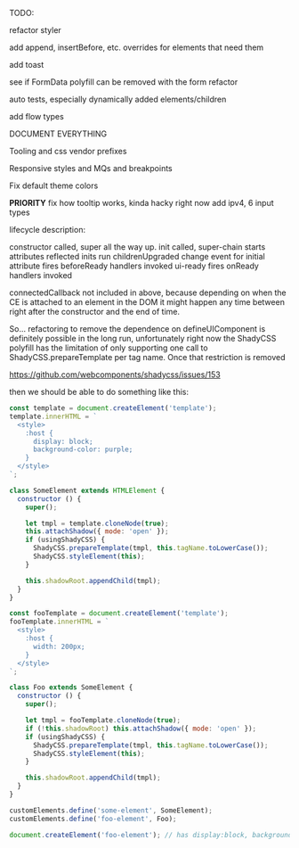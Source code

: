 TODO:

refactor styler

add append, insertBefore, etc. overrides for elements that need them

add toast

see if FormData polyfill can be removed with the form refactor

auto tests, especially dynamically added elements/children

add flow types

DOCUMENT EVERYTHING

Tooling and css vendor prefixes

Responsive styles and MQs and breakpoints

Fix default theme colors

**PRIORITY**
fix how tooltip works, kinda hacky right now
add ipv4, 6 input types






lifecycle description:

constructor called, super all the way up.
init called, super-chain starts
attributes reflected
inits run
childrenUpgraded
change event for initial attribute fires
beforeReady handlers invoked
ui-ready fires
onReady handlers invoked

connectedCallback not included in above, because depending on when the CE is attached to an element in the DOM it might happen any time between right after the constructor and the end of time.

So... refactoring to remove the dependence on defineUIComponent is definitely possible in the long run, unfortunately right now the ShadyCSS polyfill has the limitation of only supporting one call to ShadyCSS.prepareTemplate per tag name. Once that restriction is removed

https://github.com/webcomponents/shadycss/issues/153

then we should be able to do something like this:

```javascript
const template = document.createElement('template');
template.innerHTML = `
  <style>
    :host {
      display: block;
      background-color: purple;
    }
  </style>
`;

class SomeElement extends HTMLElement {
  constructor () {
    super();

    let tmpl = template.cloneNode(true);
    this.attachShadow({ mode: 'open' });
    if (usingShadyCSS) {
      ShadyCSS.prepareTemplate(tmpl, this.tagName.toLowerCase());
      ShadyCSS.styleElement(this);
    }

    this.shadowRoot.appendChild(tmpl);
  }
}

const fooTemplate = document.createElement('template');
fooTemplate.innerHTML = `
  <style>
    :host {
      width: 200px;
    }
  </style>
`;

class Foo extends SomeElement {
  constructor () {
    super();

    let tmpl = fooTemplate.cloneNode(true);
    if (!this.shadowRoot) this.attachShadow({ mode: 'open' });
    if (usingShadyCSS) {
      ShadyCSS.prepareTemplate(tmpl, this.tagName.toLowerCase());
      ShadyCSS.styleElement(this);
    }

    this.shadowRoot.appendChild(tmpl);
  }
}

customElements.define('some-element', SomeElement);
customElements.define('foo-element', Foo);

document.createElement('foo-element'); // has display:block, background-color:purple, width:200px
```

